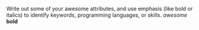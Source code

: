 Write out some of your awesome attributes, and use emphasis (like bold or italics) to identify keywords, programming languages, or skills. 
_awesome_
__bold__
